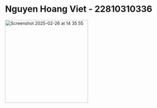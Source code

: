 # Nguyen Hoang Viet - 22810310336


<img width="270" alt="Screenshot 2025-02-26 at 14 35 55" src="https://github.com/user-attachments/assets/9b083e41-3e24-49ec-bcac-603f42607cfe" />
